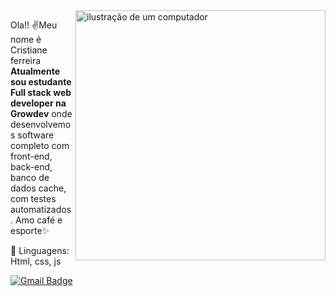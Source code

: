 <img src="https://raw.githubusercontent.com/MicaelliMedeiros/micaellimedeiros/master/image/computer-illustration.png" alt="ilustração de um computador" min-width="400px" max-width="400px" width="400px" align="right">

<p align="left"> 
  Ola!! ✌Meu nome é Cristiane ferreira <strong>Atualmente sou estudante Full stack web developer na Growdev</strong> onde desenvolvemos software completo
  com front-end, back-end, banco de dados cache, com testes automatizados. Amo café e esporte✨ <br>
</p>

<p align="left">
  🦄 Linguagens: Html, css, js
  
</p>


[![Gmail Badge](https://img.shields.io/badge/-crislh2017@gmail.com-986DFF?style=flat-square&logo=Gmail&logoColor=white&link=mailto:crislh2017@gmal.com)](mailto:crislh2017@gmail.com)




<!---
Crrissss/Crrissss is a ✨ special ✨ repository because its `README.md` (this file) appears on your GitHub profile.
You can click the Preview link to take a look at your changes.
--->
